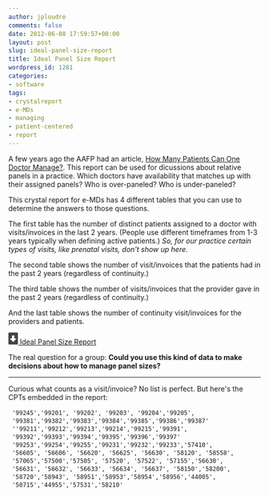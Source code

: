 ```yaml
---
author: jploudre
comments: false
date: 2012-06-08 17:59:57+00:00
layout: post
slug: ideal-panel-size-report
title: Ideal Panel Size Report
wordpress_id: 1281
categories:
- software
tags:
- crystalreport
- e-MDs
- managing
- patient-centered
- report
---
```


A few years ago the AAFP had an article, [How Many Patients Can One Doctor Manage?](http://www.aafp.org/fpm/2007/0400/p44.html). This report can be used for dicussions about relative panels in a practice. Which doctors have availability that matches up with their assigned panels? Who is over-paneled? Who is under-paneled?

This crystal report for e-MDs has 4 different tables that you can use to determine the answers to those questions.

The first table has the number of distinct patients assigned to a doctor with visits/invoices in the last 2 years. (People use different timeframes from 1-3 years typically when defining active patients.) *So, for our practice certain types of visits, like prenatal visits, don't show up here.*

The second table shows the number of visit/invoices that the patients had in the past 2 years (regardless of continuity.)

The third table shows the number of visits/invoices that the provider gave in the past 2 years (regardless of continuity.)

And the last table shows the number of continuity visit/invoices for the providers and patients.

[![](/files/2011/01/57-download.png) Ideal Panel Size Report](/files/2012/06/ideal-panel-size-data.rpt_.zip)

The real question for a group: **Could you use this kind of data to make decisions about how to manage panel sizes?**

---------------

Curious what counts as a visit/invoice? No list is perfect. But here's the CPTs embedded in the report:


     '99245','99201', '99202', '99203', '99204','99205',
     '99381','99382','99383','99384','99385','99386','99387'
     ''99211','99212','99213','99214','99215','99391',
     '99392','99393','99394','99395','99396','99397'
     '99253','99254','99255','99231','99232','99233','57410',
     '56605', '56606', '56620', '56625', '56630', '58120', '58558',
     '57065','57500','57505', '57520', '57522', '57155','56630',
     '56631', '56632', '56633', '56634', '56637', '58150','58200', 
     '58720','58943', '58951','58953','58954','58956','44005',
     '50715','44955','57531','58210'
			

